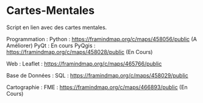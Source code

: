 # Cartes-Mentales
Script en lien avec des cartes mentales.

Programmation :
Python : https://framindmap.org/c/maps/458056/public (A Améliorer)
PyQt : En cours
PyQgis : https://framindmap.org/c/maps/458028/public (En Cours)

Web :
Leaflet : https://framindmap.org/c/maps/465766/public

Base de Données :
SQL : https://framindmap.org/c/maps/458029/public

Cartographie :
FME : https://framindmap.org/c/maps/466893/public (En Cours)
